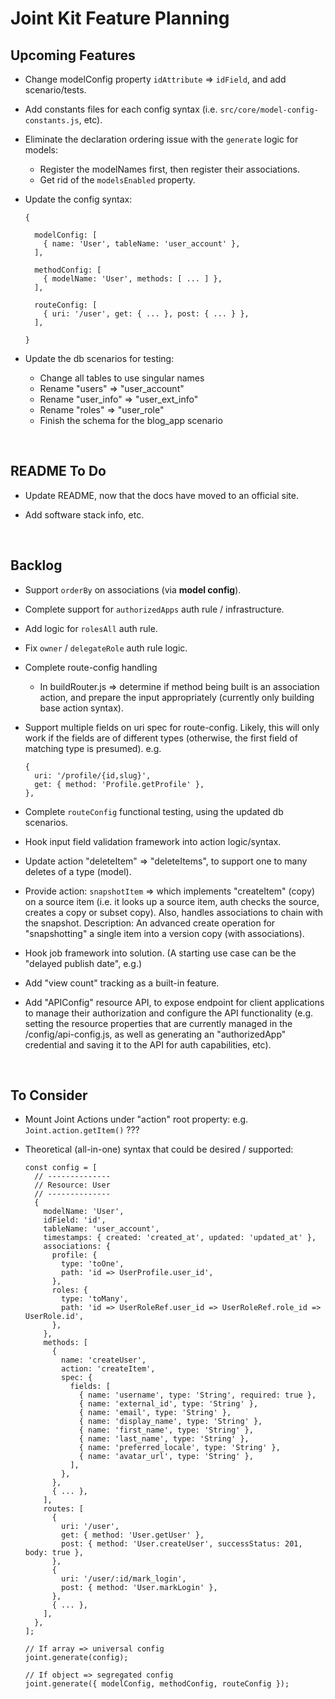 # Joint Kit Feature Planning


## Upcoming Features

* Change modelConfig property `idAttribute` => `idField`, and add scenario/tests.

* Add constants files for each config syntax (i.e. `src/core/model-config-constants.js`, etc).

* Eliminate the declaration ordering issue with the `generate` logic for models:

  - Register the modelNames first, then register their associations.
  - Get rid of the `modelsEnabled` property.

* Update the config syntax:

  ```
  {

    modelConfig: [
      { name: 'User', tableName: 'user_account' },
    ],

    methodConfig: [
      { modelName: 'User', methods: [ ... ] },
    ],

    routeConfig: [
      { uri: '/user', get: { ... }, post: { ... } },
    ],

  }
  ```

* Update the db scenarios for testing:

  - Change all tables to use singular names
  - Rename "users" => "user_account"
  - Rename "user_info" => "user_ext_info"
  - Rename "roles" => "user_role"
  - Finish the schema for the blog_app scenario

<br />

## README To Do

* Update README, now that the docs have moved to an official site.

* Add software stack info, etc.

<br />

## Backlog

* Support `orderBy` on associations (via <b>model config</b>).

* Complete support for `authorizedApps` auth rule / infrastructure.

* Add logic for `rolesAll` auth rule.

* Fix `owner` / `delegateRole` auth rule logic.

* Complete route-config handling

  - In buildRouter.js => determine if method being built is an association action,
    and prepare the input appropriately (currently only building base action syntax).

* Support multiple fields on uri spec for route-config.
  Likely, this will only work if the fields are of different types
  (otherwise, the first field of matching type is presumed).
  e.g.
  ```
  {
    uri: '/profile/{id,slug}',
    get: { method: 'Profile.getProfile' },
  },
  ```

* Complete `routeConfig` functional testing, using the updated db scenarios.

* Hook input field validation framework into action logic/syntax.

* Update action "deleteItem" => "deleteItems", to support one to many deletes of a type (model).

* Provide action: `snapshotItem` => which implements "createItem" (copy) on a source
  item (i.e. it looks up a source item, auth checks the source, creates a copy
  or subset copy). Also, handles associations to chain with the snapshot.
  Description: An advanced create operation for "snapshotting" a single item into a version copy (with associations).

* Hook job framework into solution.
  (A starting use case can be the "delayed publish date", e.g.)

* Add "view count" tracking as a built-in feature.

* Add "APIConfig" resource API, to expose endpoint for client applications to manage
  their authorization and configure the API functionality (e.g. setting the resource properties
  that are currently managed in the /config/api-config.js, as well as generating an
  "authorizedApp" credential and saving it to the API for auth capabilities, etc).

<br />

## To Consider

* Mount Joint Actions under "action" root property: e.g. `Joint.action.getItem()` ???

* Theoretical (all-in-one) syntax that could be desired / supported:

  ```
  const config = [
    // --------------
    // Resource: User
    // --------------
    {
      modelName: 'User',
      idField: 'id',
      tableName: 'user_account',
      timestamps: { created: 'created_at', updated: 'updated_at' },
      associations: {
        profile: {
          type: 'toOne',
          path: 'id => UserProfile.user_id',
        },
        roles: {
          type: 'toMany',
          path: 'id => UserRoleRef.user_id => UserRoleRef.role_id => UserRole.id',
        },
      },
      methods: [
        {
          name: 'createUser',
          action: 'createItem',
          spec: {
            fields: [
              { name: 'username', type: 'String', required: true },
              { name: 'external_id', type: 'String' },
              { name: 'email', type: 'String' },
              { name: 'display_name', type: 'String' },
              { name: 'first_name', type: 'String' },
              { name: 'last_name', type: 'String' },
              { name: 'preferred_locale', type: 'String' },
              { name: 'avatar_url', type: 'String' },
            ],
          },
        },
        { ... },
      ],
      routes: [
        {
          uri: '/user',
          get: { method: 'User.getUser' },
          post: { method: 'User.createUser', successStatus: 201, body: true },
        },
        {
          uri: '/user/:id/mark_login',
          post: { method: 'User.markLogin' },
        },
        { ... },
      ],
    },
  ];

  // If array => universal config
  joint.generate(config);

  // If object => segregated config
  joint.generate({ modelConfig, methodConfig, routeConfig });
  ```

<br />
